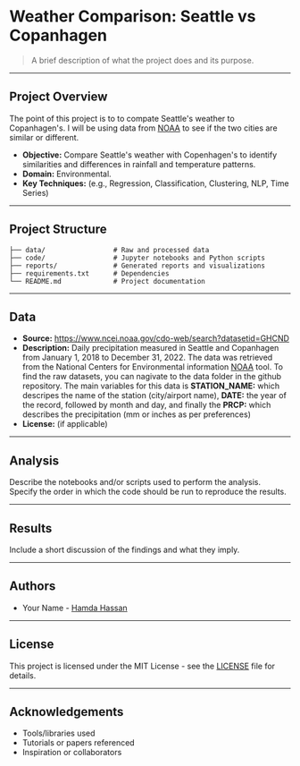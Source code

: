 # Weather Comparison: Seattle vs Copanhagen

> A brief description of what the project does and its purpose.

---

## Project Overview

The point of this project is to to compate Seattle's weather to Copanhagen's. I will be using data from
[NOAA](https://www.ncei.noaa.gov/cdo-web/search?datasetid=GHCND) to see if the two cities are similar or different. 

- **Objective:** Compare Seattle's weather with Copenhagen's to identify similarities and differences in rainfall and temperature patterns.
- **Domain:** Environmental.
- **Key Techniques:** (e.g., Regression, Classification, Clustering, NLP, Time Series)

---

## Project Structure

```
├── data/                 # Raw and processed data
├── code/                 # Jupyter notebooks and Python scripts
├── reports/              # Generated reports and visualizations
├── requirements.txt      # Dependencies
└── README.md             # Project documentation
```

---

## Data

- **Source:** https://www.ncei.noaa.gov/cdo-web/search?datasetid=GHCND
- **Description:** Daily precipitation measured in Seattle and Copanhagen from January 1, 2018 to December 31, 2022. The data was retrieved from the National Centers for Environmental information [NOAA](https://www.ncei.noaa.gov/cdo-web/search?datasetid=GHCND) tool. To find the raw datasets, you can nagivate to the data folder in the github repository. The main variables for this data is **STATION_NAME:** which descripes the name of the station (city/airport name), **DATE:** the year of the record, followed by month and day, and finally the **PRCP:** which describes the precipitation (mm or inches as per preferences)
- **License:** (if applicable)

---

## Analysis

Describe the notebooks and/or scripts used to perform the analysis. Specify the order in which the code should be run to reproduce the results.

---

## Results

Include a short discussion of the findings and what they imply.

---

## Authors

- Your Name - [Hamda Hassan](https://github.com/yourhandle)

---

## License

This project is licensed under the MIT License - see the [LICENSE](LICENSE) file for details.

---

## Acknowledgements

- Tools/libraries used
- Tutorials or papers referenced
- Inspiration or collaborators

